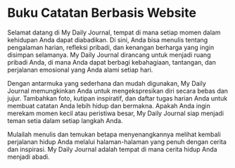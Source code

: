 # Buku Catatan Berbasis Website

Selamat datang di My Daily Journal, tempat di mana setiap momen dalam kehidupan Anda dapat diabadikan. Di sini, Anda bisa menulis tentang pengalaman harian, refleksi pribadi, dan kenangan berharga yang ingin disimpan selamanya. My Daily Journal dirancang untuk menjadi ruang pribadi Anda, di mana Anda dapat berbagi kebahagiaan, tantangan, dan perjalanan emosional yang Anda alami setiap hari.

Dengan antarmuka yang sederhana dan mudah digunakan, My Daily Journal memungkinkan Anda untuk mengekspresikan diri secara bebas dan jujur. Tambahkan foto, kutipan inspiratif, dan daftar tugas harian Anda untuk membuat catatan Anda lebih hidup dan bermakna. Apakah Anda ingin merekam momen kecil atau peristiwa besar, My Daily Journal siap menjadi teman setia dalam setiap langkah Anda.

Mulailah menulis dan temukan betapa menyenangkannya melihat kembali perjalanan hidup Anda melalui halaman-halaman yang penuh dengan cerita dan inspirasi. My Daily Journal adalah tempat di mana cerita hidup Anda menjadi abadi.
